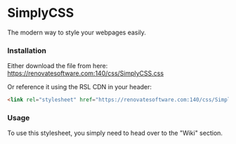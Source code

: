 # SimplyCSS
The modern way to style your webpages easily.

### Installation
Either download the file from here:
https://renovatesoftware.com:140/css/SimplyCSS.css

Or reference it using the RSL CDN in your header:
```html
<link rel="stylesheet" href="https://renovatesoftware.com:140/css/SimplyCSS.css">
```

### Usage
To use this stylesheet, you simply need to head over to the "Wiki" section.
